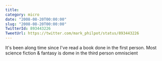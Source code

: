 ```yaml
---
title: 
category: micro
date: "2008-08-20T00:00:00"
slug: "2008-08-20T00:00:00"
TwitterId: 893443226
TweetUrl: https://twitter.com/mark_philpot/status/893443226
---
```


It's been along time since I've read a book done in the first person. Most
science fiction & fantasy is dome in the third person omniscient
